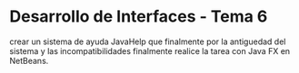 # Desarrollo de Interfaces - Tema 6

crear un sistema de ayuda JavaHelp que finalmente por la antiguedad del sistema y las incompatibilidades finalmente realice la tarea con Java FX en NetBeans.